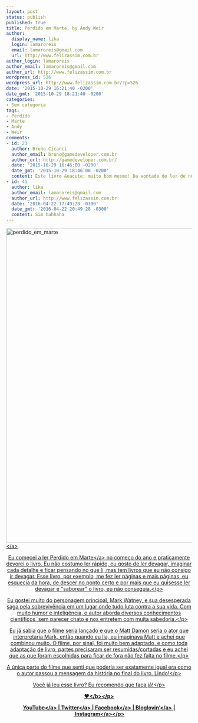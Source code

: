 ```yaml
---
layout: post
status: publish
published: true
title: Perdido em Marte, by Andy Weir
author:
  display_name: lika
  login: lamaroreis
  email: lamaroreis@gmail.com
  url: http://www.felizassim.com.br
author_login: lamaroreis
author_email: lamaroreis@gmail.com
author_url: http://www.felizassim.com.br
wordpress_id: 526
wordpress_url: http://www.felizassim.com.br/?p=526
date: '2015-10-29 16:21:40 -0200'
date_gmt: '2015-10-29 18:21:40 -0200'
categories:
- Sem categoria
tags:
- Perdido
- Marte
- Andy
- Weir
comments:
- id: 23
  author: Bruno Cicanci
  author_email: bruno@gamedeveloper.com.br
  author_url: http://gamedeveloper.com.br/
  date: '2015-10-29 16:46:00 -0200'
  date_gmt: '2015-10-29 18:46:00 -0200'
  content: Este livro &eacute; muito bom mesmo! Da vontade de ler de novo!
- id: 41
  author: lika
  author_email: lamaroreis@gmail.com
  author_url: http://www.felizassim.com.br
  date: '2016-04-22 17:49:28 -0300'
  date_gmt: '2016-04-22 20:49:28 -0300'
  content: Sim hahhaha
---
```

<p><a href="http:&#47;&#47;www.felizassim.com.br&#47;wp-content&#47;uploads&#47;2015&#47;10&#47;IMG_2877-e1446141572577.jpg"><img class="aligncenter wp-image-527 size-large" src="http:&#47;&#47;www.felizassim.com.br&#47;wp-content&#47;uploads&#47;2015&#47;10&#47;IMG_2877-e1446141572577-768x1024.jpg" alt="perdido_em_marte" width="640" height="853" &#47;><&#47;a></p>
<p style="text-align: center;">Eu comecei a ler <a href="http:&#47;&#47;www.editoraarqueiro.com.br&#47;livros&#47;perdido-em-marte&#47;" target="_blank">Perdido em Marte<&#47;a>&nbsp;no come&ccedil;o do ano e praticamente devorei o livro. Eu n&atilde;o costumo ler r&aacute;pido, eu gosto de ler devagar, imaginar cada detalhe e ficar pensando no que li, mas tem livros que eu n&atilde;o consigo ir devagar. Esse livro, por exemplo, me fez ler p&aacute;ginas e mais p&aacute;ginas, eu esquecia da hora, de descer no ponto certo e por mais que eu quisesse ler devagar e "saborear" o livro, eu n&atilde;o conseguia.<&#47;p></p>
<p style="text-align: center;">Eu gostei muito do personagem principal, Mark Watney, e sua desesperada saga pela sobreviv&ecirc;ncia em um lugar onde tudo luta contra a sua vida. Com muito humor e intelig&ecirc;ncia, o autor aborda diversos conhecimentos cient&iacute;ficos, sem parecer chato e nos entretem com muita sabedoria.<&#47;p></p>
<p style="text-align: center;">Eu j&aacute; sabia que o filme seria lan&ccedil;ado e que o&nbsp;Matt Damon seria o ator que interpretaria Mark, ent&atilde;o quando eu lia, eu imaginava Matt e achei que combinou muito. O filme, por sinal, foi muito bem adaptado, e como toda adapta&ccedil;&atilde;o de livro, partes precisaram ser resumidas&#47;cortadas e eu achei que as que foram escolhidas para ficar de fora n&atilde;o fez falta no filme.<&#47;p></p>
<p style="text-align: center;">A &uacute;nica parte do filme que senti que poderia ser exatamente igual era como o autor passou a mensagem da hist&oacute;ria&nbsp;no final do livro. Lindo!<&#47;p></p>
<p style="text-align: center;">Voc&ecirc; j&aacute; leu esse livro? Eu recomendo que fa&ccedil;a j&aacute;!<&#47;p></p>
<p style="text-align: center;"><b>&hearts;<&#47;b><&#47;p></p>
<p style="text-align: center;"><a href="https:&#47;&#47;www.youtube.com&#47;channel&#47;UCTk3xkOSzWzf8Ba-wJN8jDA" target="_blank">YouTube<&#47;a> |&nbsp;<a href="https:&#47;&#47;twitter.com&#47;lettiicee" target="_blank">Twitter<&#47;a>&nbsp;|&nbsp;<a href="http:&#47;&#47;www.facebook.com&#47;blogfelizassim" target="_blank">Facebook<&#47;a>&nbsp;|&nbsp;<a href="https:&#47;&#47;www.bloglovin.com&#47;blogs&#47;feliz-assim-14224049" target="_blank">Bloglovin&rsquo;<&#47;a>&nbsp;|&nbsp;<a href="http:&#47;&#47;instagram.com&#47;lettiicee" target="_blank">Instagram<&#47;a><&#47;p></p>
